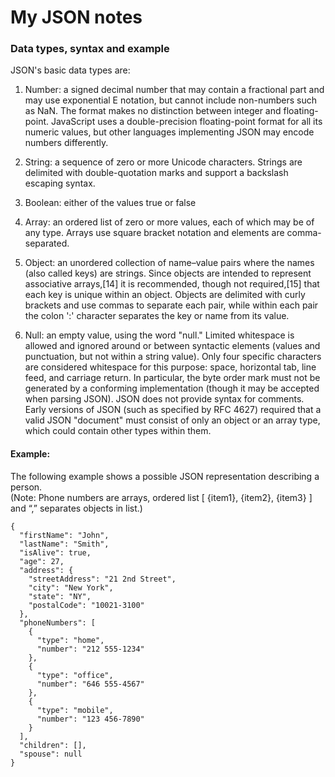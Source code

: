# My JSON notes  

### Data types, syntax and example
  
JSON's basic data types are:  

  1.	Number: a signed decimal number that may contain a fractional part and may use exponential E notation, but cannot include non-numbers such as NaN. The format makes no distinction between integer and floating-point. JavaScript uses a double-precision floating-point format for all its numeric values, but other languages implementing JSON may encode numbers differently.  

  1.	String: a sequence of zero or more Unicode characters. Strings are delimited with double-quotation marks and support a backslash escaping syntax.

  1.	Boolean: either of the values true or false

  1.	Array: an ordered list of zero or more values, each of which may be of any type. Arrays use square bracket notation and elements are comma-separated.

  1.	Object: an unordered collection of name–value pairs where the names (also called keys) are strings. Since objects are intended to represent associative arrays,[14] it is recommended, though not required,[15] that each key is unique within an object. Objects are delimited with curly brackets and use commas to separate each pair, while within each pair the colon ':' character separates the key or name from its value.

  1.  Null: an empty value, using the word "null."  Limited whitespace is allowed and ignored around or between syntactic elements (values and punctuation, but not within a string value). Only four specific characters are considered whitespace for this purpose: space, horizontal tab, line feed, and carriage return. In particular, the byte order mark must not be generated by a conforming implementation (though it may be accepted when parsing JSON). JSON does not provide syntax for comments.
Early versions of JSON (such as specified by RFC 4627) required that a valid JSON "document" must consist of only an object or an array type, which could contain other types within them.

#### Example:  
The following example shows a possible JSON representation describing a person.   
(Note:  Phone numbers are arrays, ordered list [ {item1}, {item2}, {item3} ]  and “,” separates objects in list.)   

```
{
  "firstName": "John",
  "lastName": "Smith",
  "isAlive": true,
  "age": 27,
  "address": {
    "streetAddress": "21 2nd Street",
    "city": "New York",
    "state": "NY",
    "postalCode": "10021-3100"
  },
  "phoneNumbers": [
    {
      "type": "home",
      "number": "212 555-1234"
    },
    {
      "type": "office",
      "number": "646 555-4567"
    },
    {
      "type": "mobile",
      "number": "123 456-7890"
    }
  ],
  "children": [],
  "spouse": null
}
```  


